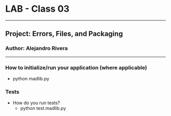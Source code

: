 # LAB - Class 03

---

## Project: Errors, Files, and Packaging
### Author: Alejandro Rivera

---

### How to initialize/run your application (where applicable)

* python madlib.py

### Tests

* How do you run tests?
    * python test.madlib.py